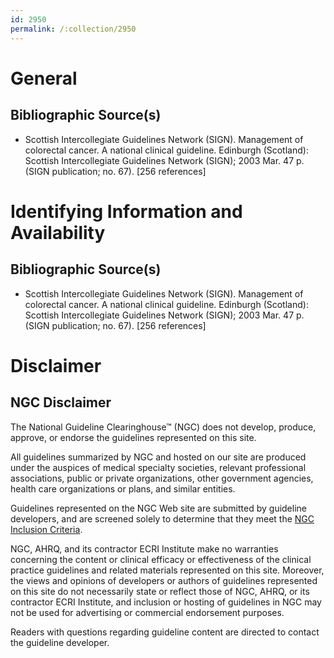 ```yaml
---
id: 2950
permalink: /:collection/2950
---
```


# General

## Bibliographic Source(s)

- Scottish Intercollegiate Guidelines Network (SIGN). Management of colorectal cancer. A national clinical guideline. Edinburgh (Scotland): Scottish Intercollegiate Guidelines Network (SIGN); 2003 Mar. 47 p. (SIGN publication; no. 67). [256 references]

# Identifying Information and Availability

## Bibliographic Source(s)

- Scottish Intercollegiate Guidelines Network (SIGN). Management of colorectal cancer. A national clinical guideline. Edinburgh (Scotland): Scottish Intercollegiate Guidelines Network (SIGN); 2003 Mar. 47 p. (SIGN publication; no. 67). [256 references]

# Disclaimer

## NGC Disclaimer

The National Guideline Clearinghouse™ (NGC) does not develop, produce, approve, or endorse the guidelines represented on this site.

All guidelines summarized by NGC and hosted on our site are produced under the auspices of medical specialty societies, relevant professional associations, public or private organizations, other government agencies, health care organizations or plans, and similar entities.

Guidelines represented on the NGC Web site are submitted by guideline developers, and are screened solely to determine that they meet the [NGC Inclusion Criteria](/help-and-about/summaries/inclusion-criteria).

NGC, AHRQ, and its contractor ECRI Institute make no warranties concerning the content or clinical efficacy or effectiveness of the clinical practice guidelines and related materials represented on this site. Moreover, the views and opinions of developers or authors of guidelines represented on this site do not necessarily state or reflect those of NGC, AHRQ, or its contractor ECRI Institute, and inclusion or hosting of guidelines in NGC may not be used for advertising or commercial endorsement purposes.

Readers with questions regarding guideline content are directed to contact the guideline developer.


